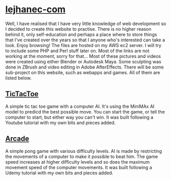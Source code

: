 # [lejhanec-com](http://lejhanec.com/)
Well, I have realised that I have very little knowledge of web development so I decided to create this website to practise. There is no higher reason behind it, only self-education and perhaps a place where to store things that I've created over the years so that I anyone who's interested can take a look. Enjoy browsing! The files are hosted on my AWS ec2 server. I will try to include some PHP and Perl stuff later on. Most of the links are not working at the moment, sorry for that... Most of these pictures and videos were created using either Blender or Autodesk Maya. Some sculpting was done in ZBrush and video editing in Adobe AfterEffects.
There will be some sub-project on this website, such as webapps and games. All of them are listed below.

## [TicTacToe](http://lejhanec.com/TicTacToe.html)
A simple tic tac toe game with a computer AI. It's using the MiniMAx AI model to predicd the best possible move. You can start the game, or tell the computer to start, but either way you can't win.
It was built following a Youtube tutorial with my own bits and pieces added.

## [Arcade](http://lejhanec.com/arcade.html)
A simple pong game with various difficulty levels. AI is made by restricting the movements of a computer to make it possible to beat him. The game speed increases at higher difficulty levels and so does the maximum movement speed of the computer movements.
It was built following a Udemy tutorial with my own bits and pieces added.
